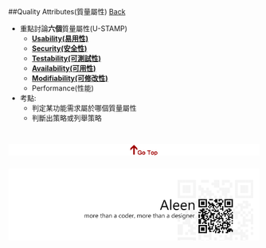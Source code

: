 ##Quality Attributes(質量屬性) [Back](./../Architecture.md)

- 重點討論**六個**質量屬性(U-STAMP)
	- [**Usability(易用性)**](./usability/usability.md)
	- [**Security(安全性)**](./security/security.md)
	- [**Testability(可測試性)**](./testability/testability.md)
	- [**Availability(可用性)**](./availability/availability.md)
	- [**Modifiability(可修改性)**](./modifiability/modifiability.md)
	- Performance(性能)
- 考點:
	- 判定某功能需求屬於哪個質量屬性
	- 判斷出策略或列舉策略

<a href="#" style="left:200px;"><img src="./../../pic/gotop.png"></a>
=====
<a href="http://aleen42.github.io/" target="_blank" ><img src="./../../pic/tail.gif"></a>
